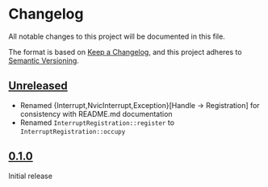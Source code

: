 # Changelog
All notable changes to this project will be documented in this file.

The format is based on [Keep a Changelog](https://keepachangelog.com/en/1.0.0/),
and this project adheres to [Semantic Versioning](https://semver.org/spec/v2.0.0.html).

## [Unreleased]
* Renamed {Interrupt,NvicInterrupt,Exception}[Handle -> Registration] for consistency with README.md documentation
* Renamed `InterruptRegistration::register` to `InterruptRegistration::occupy`

## [0.1.0]

Initial release

[Unreleased]: https://github.com/datdenkikniet/cortex-m-interrupt
[0.1.0]: https://github.com/datdenkikniet/cortex-m-interrupt/tree/v0.1.0